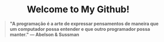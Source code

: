 <h1 align="center">Welcome to My Github!</h1>

<p align="center">
  
> **"A programação é a arte de expressar pensamentos de maneira que um computador possa entender e que outro programador possa manter." — Abelson & Sussman**

</p>
